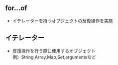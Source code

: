 ## for…of

- イテレーターを持つオブジェクトの反復操作を実施

## イテレーター
- 反復操作を行う際に使用するオブジェクト  
  例）String,Array,Map,Set,argumentsなど
